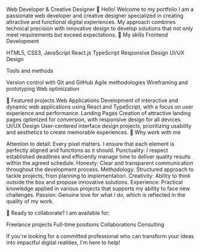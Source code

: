 Web Developer & Creative Designer
👋 Hello! Welcome to my portfolio
I am a passionate web developer and creative designer specialized in creating attractive and functional digital experiences. My approach combines technical precision with innovative design to develop solutions that not only meet requirements but exceed expectations.
🚀 My skills
Frontend Development

HTML5, CSS3, JavaScript
React.js
TypeScript
Responsive Design
UI/UX Design

Tools and methods

Version control with Git and GitHub
Agile methodologies
Wireframing and prototyping
Web optimization

💼 Featured projects
Web Applications
Development of interactive and dynamic web applications using React and TypeScript, with a focus on user experience and performance.
Landing Pages
Creation of attractive landing pages optimized for conversion, with responsive design for all devices.
UI/UX Design
User-centered interface design projects, prioritizing usability and aesthetics to create memorable experiences.
💪 Why work with me

Attention to detail: Every pixel matters. I ensure that each element is perfectly aligned and functions as it should.
Punctuality: I respect established deadlines and efficiently manage time to deliver quality results within the agreed schedule.
Honesty: Clear and transparent communication throughout the development process.
Methodology: Structured approach to tackle projects, from planning to implementation.
Creativity: Ability to think outside the box and propose innovative solutions.
Experience: Practical knowledge applied in various projects that supports my ability to face new challenges.
Passion: Genuine love for what I do, which is reflected in the quality of my work.

🤝 Ready to collaborate?
I am available for:

Freelance projects
Full-time positions
Collaborations
Consulting

If you're looking for a committed professional who can transform your ideas into impactful digital realities, I'm here to help!
